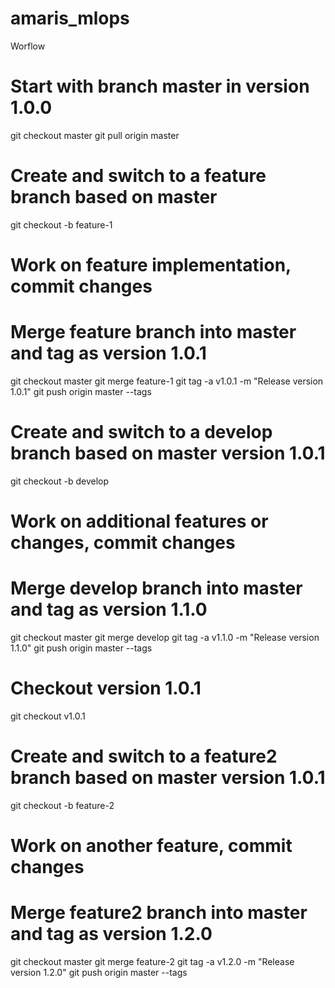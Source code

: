 # amaris_mlops

Worflow 

# Start with branch master in version 1.0.0
git checkout master
git pull origin master

# Create and switch to a feature branch based on master
git checkout -b feature-1
# Work on feature implementation, commit changes

# Merge feature branch into master and tag as version 1.0.1
git checkout master
git merge feature-1
git tag -a v1.0.1 -m "Release version 1.0.1"
git push origin master --tags

# Create and switch to a develop branch based on master version 1.0.1
git checkout -b develop
# Work on additional features or changes, commit changes

# Merge develop branch into master and tag as version 1.1.0
git checkout master
git merge develop
git tag -a v1.1.0 -m "Release version 1.1.0"
git push origin master --tags

# Checkout version 1.0.1
git checkout v1.0.1

# Create and switch to a feature2 branch based on master version 1.0.1
git checkout -b feature-2

# Work on another feature, commit changes

# Merge feature2 branch into master and tag as version 1.2.0
git checkout master
git merge feature-2
git tag -a v1.2.0 -m "Release version 1.2.0"
git push origin master --tags
